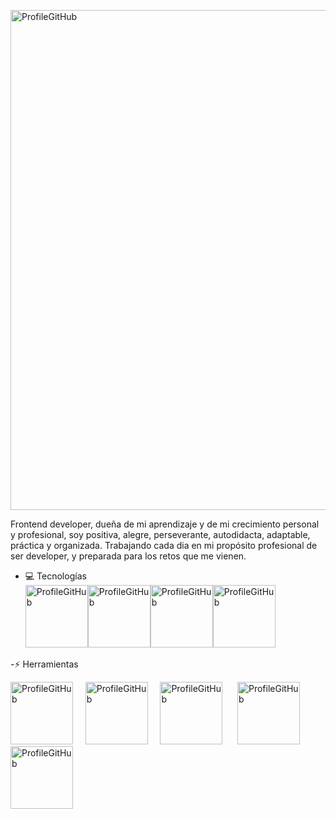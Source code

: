 <p align=”center”>

<img width="800" alt="ProfileGitHub" src="https://user-images.githubusercontent.com/7150868/139152654-9426ed09-414a-408c-ac2a-dca7834fc947.png">

</p>

Frontend developer,  dueña de mi aprendizaje y de mi crecimiento personal y profesional, soy positiva, alegre, perseverante, autodidacta, adaptable, práctica y organizada. Trabajando cada dia en mi propósito profesional de ser developer, y preparada para los retos que me vienen. 

- 💻  Tecnologías<br>
<img width="100" height="100" alt="ProfileGitHub" src="https://user-images.githubusercontent.com/7150868/139155293-6437617f-8992-4ed1-92b6-64bf84ea5c82.png"><img width="100" height="100" alt="ProfileGitHub" src="https://user-images.githubusercontent.com/7150868/139155295-b76beda7-fa4b-47b6-8e8e-d0e575f6ec9e.png"><img width="100" height="100" alt="ProfileGitHub" src="https://user-images.githubusercontent.com/7150868/139155297-a6f1c1b4-5ddb-4409-bd98-a744ef5fbbdb.png"><img width="100" height="100" alt="ProfileGitHub" src="https://user-images.githubusercontent.com/7150868/139155289-e3972c6a-e88b-43b4-afaa-d0ade2ab52f4.png">

-⚡ Herramientas<br>

<img width="100" height="100" alt="ProfileGitHub" src="https://user-images.githubusercontent.com/7150868/139156594-c645c204-c97d-4935-aff1-a6582af11301.png"> &nbsp;&nbsp;&nbsp;&nbsp;<img width="100" height="100" alt="ProfileGitHub" src="https://user-images.githubusercontent.com/7150868/139156596-7ff15a0c-8d89-4a05-9573-0c4aa2d962a6.png"> &nbsp;&nbsp;&nbsp;&nbsp;<img width="100" height="100" alt="ProfileGitHub" src="https://user-images.githubusercontent.com/7150868/139156597-7aeef48f-9b4e-4b33-b623-fed9bec47e4f.png"> &nbsp;&nbsp;&nbsp;&nbsp;
<img width="100" height="100" alt="ProfileGitHub" src="https://user-images.githubusercontent.com/7150868/139156599-097f21da-2c3e-49a4-a473-040104423c6c.png"> &nbsp;&nbsp;&nbsp;&nbsp;<img width="100" height="100" alt="ProfileGitHub" src="https://user-images.githubusercontent.com/7150868/139156601-455852e5-6e3c-4e83-8026-793f416dbceb.png">






